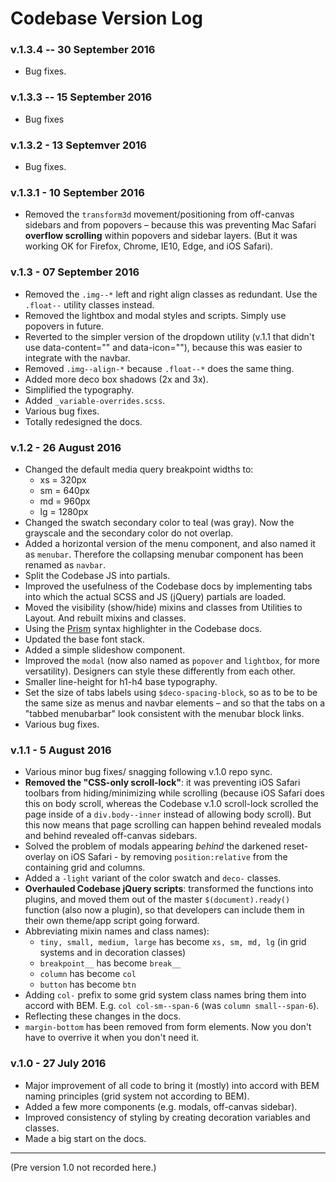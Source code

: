 # Codebase Version Log

### v.1.3.4 -- 30 September 2016

* Bug fixes.

### v.1.3.3 -- 15 September 2016

* Bug fixes

### v.1.3.2 - 13 Septemver 2016

* Bug fixes.

### v.1.3.1 - 10 September 2016

* Removed the `transform3d` movement/positioning from off-canvas sidebars and from popovers – because this was preventing Mac Safari **overflow scrolling** within popovers and sidebar layers. (But it was working OK for Firefox, Chrome, IE10, Edge, and iOS Safari).

### v.1.3 - 07 September 2016

* Removed the `.img--*` left and right align classes as redundant. Use the `.float--` utility classes instead.
* Removed the lightbox and modal styles and scripts. Simply use popovers in future.
* Reverted to the simpler version of the dropdown utility (v.1.1 that didn't use data-content="" and data-icon=""), because this was easier to integrate with the navbar.
* Removed `.img--align-*` because `.float--*` does the same thing.
* Added more deco box shadows (2x and 3x).
* Simplified the typography.
* Added `_variable-overrides.scss`.
* Various bug fixes.
* Totally redesigned the docs.

### v.1.2 - 26 August 2016

* Changed the default media query breakpoint widths to:
	*	 xs = 320px
	*	 sm = 640px
	*	 md = 960px
	*	 lg = 1280px
* Changed the swatch secondary color to teal (was gray). Now the grayscale and the secondary color do not overlap.
* Added a horizontal version of the menu component, and also named it as `menubar`. Therefore the collapsing menubar component has been renamed as `navbar`.
* Split the Codebase JS into partials.
* Improved the usefulness of the Codebase docs by implementing tabs into which the actual SCSS and JS (jQuery) partials are loaded.
* Moved the visibility (show/hide) mixins and classes from Utilities to Layout. And rebuilt mixins and classes.
* Using the [Prism](http://prismjs.com/) syntax highlighter in the Codebase docs.
* Updated the base font stack.
* Added a simple slideshow component.
* Improved the `modal` (now also named as `popover` and `lightbox`, for more versatility). Designers can style these differently from each other.
* Smaller line-height for h1-h4 base typography.
* Set the size of tabs labels using `$deco-spacing-block`, so as to be to be the same size as menus and navbar elements – and so that the tabs on a "tabbed menubarbar" look consistent with the menubar block links.
* Various bug fixes.

### v.1.1 - 5 August 2016

* Various minor bug fixes/ snagging following v.1.0 repo sync.
* **Removed the "CSS-only scroll-lock"**: it was preventing iOS Safari toolbars from hiding/minimizing while scrolling (because iOS Safari does this on body scroll, whereas the Codebase v.1.0 scroll-lock scrolled the page inside of a `div.body--inner` instead of allowing body scroll). But this now means that page scrolling can happen behind revealed modals and behind revealed off-canvas sidebars.
* Solved the problem of modals appearing _behind_ the darkened reset-overlay on iOS Safari - by removing `position:relative` from the containing grid and columns.
* Added a `-light` variant of the color swatch and `deco-` classes.
* **Overhauled Codebase jQuery scripts**: transformed the functions into plugins, and moved them out of the master `$(document).ready()` function (also now a plugin), so that developers can include them in their own theme/app script going forward.
* Abbreviating mixin names and class names):
  * `tiny, small, medium, large` has become `xs, sm, md, lg` (in grid systems and in decoration classes)
  * `breakpoint__` has become `break__`
  * `column` has become `col`
  * `button` has become `btn`
* Adding `col-` prefix to some grid system class names bring them into accord with BEM. E.g. `col col-sm--span-6` (was `column small--span-6`).
* Reflecting these changes in the docs.
* `margin-bottom` has been removed from form elements. Now you don't have to overrive it when you don't need it.

### v.1.0 - 27 July 2016

* Major improvement of all code to bring it (mostly) into accord with BEM naming principles (grid system not according to BEM).
* Added a few more components (e.g. modals, off-canvas sidebar).
* Improved consistency of styling by creating decoration variables and classes.
* Made a big start on the docs.

***

(Pre version 1.0 not recorded here.)
